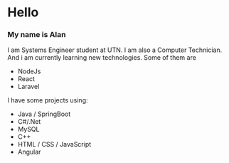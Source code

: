 # Hello
### My name is Alan
I am Systems Engineer student at UTN. I am also a Computer Technician.  And i am currently learning new technologies.
Some of them are
 
 - NodeJs
 - React
 - Laravel

I have some projects using:
- Java / SpringBoot
- C#/.Net
- MySQL
- C++
- HTML / CSS / JavaScript
- Angular


<!---
C4fesit0/C4fesit0 is a ✨ special ✨ repository because its `README.md` (this file) appears on your GitHub profile.
You can click the Preview link to take a look at your changes.
--->
